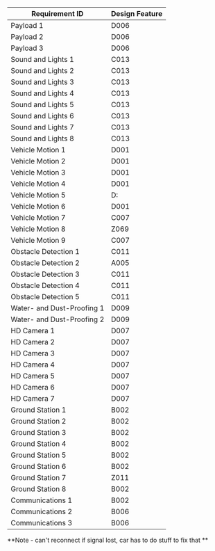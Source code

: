 | Requirement ID             | Design Feature               |
|----------------------------|------------------------------|
| Payload 1                  |D006                          |
| Payload 2                  |D006                          |
| Payload 3                  |D006                          |
| Sound and Lights 1         |C013                          |
| Sound and Lights 2         |C013                          |
| Sound and Lights 3         |C013                          |
| Sound and Lights 4         |C013                          |
| Sound and Lights 5         |C013                          |
| Sound and Lights 6         |C013                          |
| Sound and Lights 7         |C013                          |
| Sound and Lights 8         |C013                          |
| Vehicle Motion 1           |D001                          |
| Vehicle Motion 2           |D001                          |
| Vehicle Motion 3           |D001                          |
| Vehicle Motion 4           |D001                          |
| Vehicle Motion 5           |D:                            |
| Vehicle Motion 6           |D001                          |
| Vehicle Motion 7           |C007                          |
| Vehicle Motion 8           |Z069                          |
| Vehicle Motion 9           |C007                          |
| Obstacle Detection 1       |C011                          |
| Obstacle Detection 2       |A005                          |
| Obstacle Detection 3       |C011                          |
| Obstacle Detection 4       |C011                          |
| Obstacle Detection 5       |C011                          |
| Water- and Dust-Proofing 1 |D009                          |
| Water- and Dust-Proofing 2 |D009                          |
| HD Camera 1                |D007                          |
| HD Camera 2                |D007                          |
| HD Camera 3                |D007                          |
| HD Camera 4                |D007                          |
| HD Camera 5                |D007                          |
| HD Camera 6                |D007                          |
| HD Camera 7                |D007                          |
| Ground Station 1           |B002                          |
| Ground Station 2           |B002                          |
| Ground Station 3           |B002                          |
| Ground Station 4           |B002                          |
| Ground Station 5           |B002                          |
| Ground Station 6           |B002                          |
| Ground Station 7           |Z011                          |
| Ground Station 8           |B002                          |
| Communications 1           |B002                          |
| Communications 2           |B006                          |
| Communications 3           |B006                          |

**Note - can't reconnect if signal lost, car has to do stuff to fix that **

